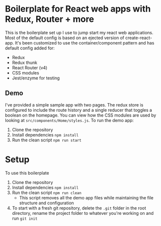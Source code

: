 # Boilerplate for React web apps with Redux, Router + more

This is the boilerplate set up I use to jump start my react web applications. Most of the default config is  based on an ejected version of create-react-app. It's been customized to use the container/component pattern and has default config added for:

* Redux
* Redux thunk
* React Router (v4)
* CSS modules
* Jest/enzyme for testing

## Demo
I've provided a simple sample app with two pages. The redux store is configured to include the route history and a single reducer that toggles a boolean on the homepage. You can view how the CSS modules are used by looking at `src/components/Home/styles.js`.
To run the demo app:
1. Clone the repository
2. Install dependencies `npm install`
3. Run the clean script `npm run start`

# Setup
To use this boilerplate
1. Clone the repository
2. Install dependencies `npm install`
3. Run the clean script `npm run clean`
    * This script removes all the demo app files while maintaining the file structure and configuration
4. To start with a fresh git repository, delete the `.git` folder in the root directory, rename the project folder to whatever you're working on and run `git init`
